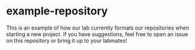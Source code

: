 # example-repository
This is an example of how our lab currently formats our repositories when starting a new project. If you have suggestions, feel free to open an issue on this repository or bring it up to your labmates! 
